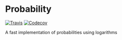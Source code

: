 Probability
============

[![Travis](https://img.shields.io/travis/renatocf/probability.svg)](https://travis-ci.org/renatocf/probability)
[![Codecov](https://img.shields.io/codecov/c/github/renatocf/probability.svg)](https://codecov.io/gh/renatocf/probability)

A fast implementation of probabilities using logarithms
